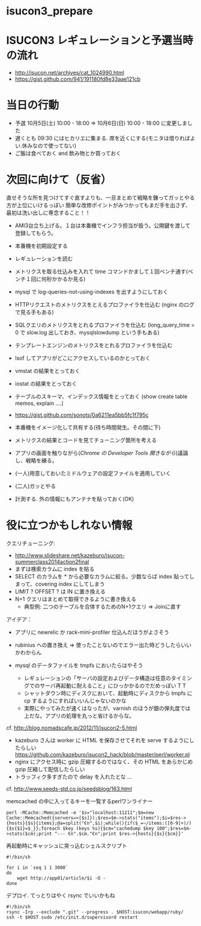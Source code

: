 isucon3_prepare
===============

# ISUCON3 レギュレーションと予選当時の流れ

- http://isucon.net/archives/cat_1024990.html
- https://gist.github.com/941/191180fd8e33aae121cb

# 当日の行動

- 予選 10月5日(土) 10:00 - 18:00 => 10月6日(日) 10:00 - 18:00 に変更しました
- 遅くとも 09:30 にはヒカリエに集まる. 席を近くにする(モニタは借りればよい.休みなので使ってない)
- ご飯は食べておく and 飲み物とか買っておく

# 次回に向けて（反省）

直せそうな所を見つけてすぐ直すよりも、一旦まとめて戦略を錬ってガッとやる方が上位にいけるっぽい
簡単な改修ポイントがみつかってもまだ手を出さず、最初は洗い出しに専念すること！！

- AMI3台立ち上げる。１台は本番機でインフラ担当が扱う。公開鍵を渡して登録してもらう。
- 本番機を初期設定する
- レギュレーションを読む
- メトリクスを取る仕込みを入れて time コマンドかまして１回ベンチ通す(ベンチ１回に何秒かかるか見る)

 - mysql で log-queries-not-using-indexes を出すようにしておく
 - HTTPリクエストのメトリクスをとえるプロファイラを仕込む (nginx のログで見る手もある)
 - SQLクエリのメトリクスをとれるプロファイラを仕込む (long_query_time = 0 で slow.log 出しておき、mysqlslowdump という手もある)
 - テンプレートエンジンのメトリクスをとれるプロファイラを仕込む
 - lsof してアプリがどこにアクセスしているのかとっておく
 - vmstat の結果をとっておく
 - iostat の結果をとっておく
 - テーブルのスキーマ、インデックス情報をとっておく (show create table memos, explain ....)
 - https://gist.github.com/sonots/0a6211ea5bb5fc1f795c

- 本番機をイメージ化して共有する(待ち時間発生。その間に下)
- メトリクスの結果とコードを見てチューニング箇所を考える
- アプリの画面を触りながら(*Chrome の Developer Tools 開きながら*)議論し、戦略を練る。
- (一人)用意しておいたミドルウェアの設定ファイルを適用していく
- (二人)ガッとやる
- 計測する. 外の情報にもアンテナを貼っておく(OK)

# 役に立つかもしれない情報

クエリチューニング:

- http://www.slideshare.net/kazeburo/isucon-summerclass2014action2final
- まずは検索カラムに index を貼る
- SELECT のカラムを * から必要なカラムに絞る。少数ならば index 貼ってしまって、covering index にしてしまう
- LIMIT ? OFFSET ? は IN に置き換える
- N+1 クエリはまとめて取得できるように書き換える
  - 典型例: 二つのテーブルを合体するためのN+1クエリ => Joinに直す


アイデア：

- アプリに newrelic か rack-mini-profiler 仕込んだほうがよさそう
- rubinius への置き換え => 使ったことないのでエラー出た時どうしたらいいかわからん
- mysql のデータファイルを tmpfs においたらはやそう

    - レギュレーションの「サーバの設定およびデータ構造は任意のタイミングでのサーバ再起動に耐えること」にひっかかるのでだめっぽい T T
    - シャットダウン時にディスクにおいて、起動時にディスクから tmpfs に cp するようにすればいいんじゃないのかな
    - 実際にやってみたが速くはなったが、varnish のほうが銀の弾丸度では上だな。アプリの処理を丸っと省けるからな。


cf. http://blog.nomadscafe.jp/2012/11/isucon2-5.html

- kazeburo さんは worker に HTML を保存させてそれを serve するようにしたらしい https://github.com/kazeburo/isucon2_hack/blob/master/perl/worker.pl
- nginx にアクセス時に gzip 圧縮するのではなく、その HTML をあらかじめ gzip 圧縮して配信したらしい 
- トラッフィク多すぎたので delay を入れたとな ...

cf. http://www.seeds-std.co.jp/seedsblog/163.html

memcached の中に入ってるキーを一覧するperlワンライナー

```
perl -MCache::Memcached -e '$s="localhost:11211";$m=new Cache::Memcached({servers=>[$s]});$res=$m->stats("items");$i=$res->{hosts}{$s}{items};@a=split("€n",$i);while(){if($_=~/items:([0-9]+)/){$s{$1}=$_}};foreach $key (keys %s){$cm="cachedump $key 100";$res=$m->stats($cm);print "--- €n".$cm."€n";print $res->{hosts}{$s}{$cm}}'
```

再起動時にキャッシュに突っ込むシェルスクリプト

```
#!/bin/sh

for i in `seq 1 1 3000`
do
    wget http://app01/article/$i -O -
done
```

デプロイ. てっとりはやく rsync でいいかもね

```
#!/bin/sh
rsync -Irp --exclude ".git" --progress . $HOST:isucon/webapp/ruby/
ssh -t $HOST sudo /etc/init.d/supervisord restart
```
